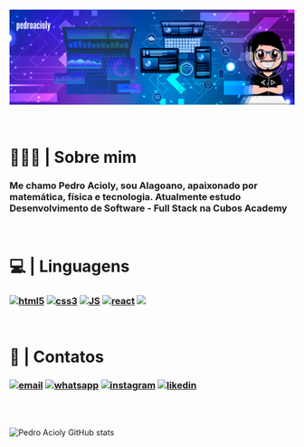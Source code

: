 ### ![](./assets/img/pedroacioly.png)

<br/>

# 👨🏻‍💻 | Sobre mim

### Me chamo Pedro Acioly, sou Alagoano, apaixonado por matemática, física e tecnologia. Atualmente estudo Desenvolvimento de Software - Full Stack na Cubos Academy

<br/>


# 💻 | Linguagens

### [![html5](https://img.shields.io/badge/HTML5-E34F26?style=for-the-badge&logo=html5&logoColor=white)]() [![css3](https://img.shields.io/badge/CSS3-1572B6?style=for-the-badge&logo=css3&logoColor=white)]() [![JS](https://img.shields.io/badge/JavaScript-F7DF1E?style=for-the-badge&logo=javascript&logoColor=black)]() [![react](https://img.shields.io/badge/React-20232A?style=for-the-badge&logo=react&logoColor=61DAFB)]() [![](https://img.shields.io/badge/Node.js-43853D?style=for-the-badge&logo=node.js&logoColor=white)]() [![]()]()

<br/>

# 📱 | Contatos

### [![email](https://img.shields.io/badge/Gmail-D14836?style=for-the-badge&logo=gmail&logoColor=white)](mailto:pedrocastroacioly27@gmail.com) [![whatsapp](https://img.shields.io/badge/WhatsApp-25D366?style=for-the-badge&logo=whatsapp&logoColor=white)](https://wa.me/+5582996210716) [![instagram](https://img.shields.io/badge/Instagram-E4405F?style=for-the-badge&logo=instagram&logoColor=white)](https://www.instagram.com/aciolydev/) [![likedin](https://img.shields.io/badge/LinkedIn-0077B5?style=for-the-badge&logo=linkedin&logoColor=white)](https://www.linkedin.com/in/pedro-acioly-2bb4b8283/)

<br/><br/>

![Pedro Acioly GitHub stats](https://github-readme-stats.vercel.app/api?username=pedroacioly27&show_icons=true&theme=cobalt)